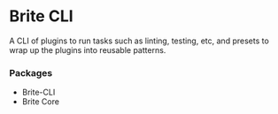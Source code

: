 # Brite CLI
A CLI of plugins to run tasks such as linting, testing, etc, and presets to wrap up the plugins into reusable patterns.

### Packages
* Brite-CLI
* Brite Core